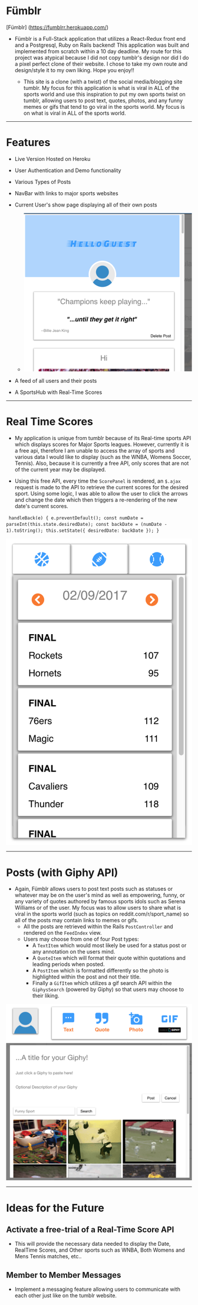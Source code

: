 # Fümblr

[Fümblr] (https://fumblrr.herokuapp.com/)

* Fümblr is a Full-Stack application that utilizes a React-Redux front end and a Postgresql, Ruby on Rails backend! This application was built and implemented from scratch within a 10 day deadline. My route for this project was atypical because I did not copy tumblr's design nor did I do a pixel perfect clone of their website. I chose to take my own route and design/style it to my own liking. Hope you enjoy!!

  * This site is a clone (with a twist) of the social media/blogging site tumblr. My focus for this application is what is viral in ALL of the sports world and use this inspiration to put my own sports twist on tumblr, allowing users to post text, quotes, photos, and any funny memes or gifs that tend to go viral in the sports world. My focus is on what is viral in ALL of the sports world.

***

# Features

* Live Version Hosted on Heroku
* User Authentication and Demo functionality
* Various Types of Posts
* NavBar with links to major sports websites
* Current User's show page displaying all of their own posts

  * ![Alt text](app/photos/UserPage.png)

* A feed of all users and their posts
* A SportsHub with Real-Time Scores

***

# Real Time Scores

* My application is unique from tumblr because of its Real-time sports API which displays scores for Major Sports leagues. However, currently it is a free api, therefore I am unable to access the array of sports and various data I would like to display (such as the WNBA, Womens Soccer, Tennis). Also, because it is currently a free API, only scores that are not of the current year may be displayed.

* Using this free API, every time the `ScorePanel` is rendered, an `$.ajax` request is made to the API to retrieve the current scores for the desired sport. Using some logic, I was able to allow the user to click the arrows and change the date which then triggers a re-rendering of the new date's current scores.

`  handleBack(e) {
    e.preventDefault();
    const numDate = parseInt(this.state.desiredDate);
    const backDate = (numDate - 1).toString();
    this.setState({ desiredDate: backDate });
    }
`

![Alt text](app/photos/SportHub.png)

***

# Posts (with Giphy API)

* Again, Fümblr allows users to post text posts such as statuses or whatever may be on the user's mind as well as empowering, funny, or any variety of quotes authored by famous sports idols such as Serena Williams or of the user. My focus was to allow users to share what is viral in the sports world (such as topics on reddit.com/r/sport_name) so all of the posts may contain links to memes or gifs.
  * All the posts are retrieved within the Rails `PostController` and rendered on the `FeedIndex` view.
  * Users may choose from one of four Post types:
    * A `TextItem` which would most likely be used for a status post or any annotation on the users mind.
    * A `QuoteItem` which will format their quote within quotations and leading periods when posted.
    * A `PostItem` which is formatted differently so the photo is highlighted within the post and not their title.
    * Finally a `GifItem` which utilizes a gif search API within the `GiphysSearch` (powered by Giphy) so that users may choose to their liking.

![Alt text](app/photos/Post.png)
![Alt text](app/photos/Giphy.png)

***

# Ideas for the Future

## Activate a free-trial of a Real-Time Score API

  * This will provide the necessary data needed to display the Date, RealTime Scores, and Other sports such as WNBA, Both Womens and Mens Tennis matches, etc..

## Member to Member Messages

  * Implement a messaging feature allowing users to communicate with each other just like on the tumblr website.
